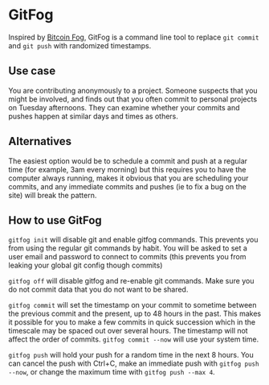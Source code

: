# GitFog

Inspired by <a href="http://bitcoinfog.com/">Bitcoin Fog</a>, GitFog is a
command line tool to replace ```git commit``` and ```git push``` with
randomized timestamps.

## Use case

You are contributing anonymously to a project. Someone suspects that you
might be involved, and finds out that you often commit to personal
projects on Tuesday afternoons. They can examine whether your commits and
pushes happen at similar days and times as others.

## Alternatives

The easiest option would be to schedule a commit and push at a regular time
(for example, 3am every morning) but this requires you to have the computer
always running, makes it obvious that you are scheduling your commits, and
any immediate commits and pushes (ie to fix a bug on the site) will break
the pattern.

## How to use GitFog

```gitfog init``` will disable git and enable gitfog commands. This prevents
you from using the regular git commands by habit. You will be asked to set
a user email and password to connect to commits (this prevents you from
leaking your global git config though commits)

```gitfog off``` will disable gitfog and re-enable git commands. Make sure
you do not commit data that you do not want to be shared.

```gitfog commit``` will set the timestamp on your commit to sometime between
the previous commit and the present, up to 48 hours in the past. This makes
it possible for you to make a few commits in quick succession which in the
timescale may be spaced out over several hours. The timestamp will not affect
the order of commits. ```gitfog commit --now``` will use your system time.

```gitfog push``` will hold your push for a random time in the next 8 hours.
You can cancel the push with Ctrl+C, make an immediate push with
```gitfog push --now```, or change the maximum time with
```gitfog push --max 4```.
